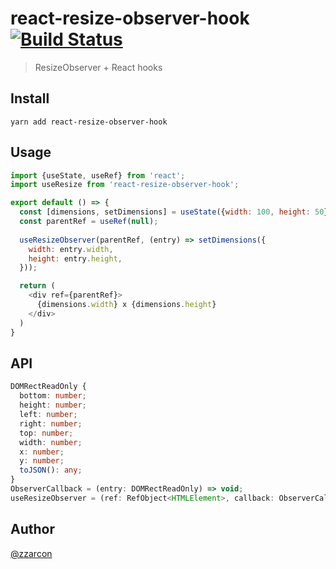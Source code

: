 # react-resize-observer-hook [![Build Status](https://travis-ci.org/zzarcon/react-resize-observer-hook.svg?branch=master)](https://travis-ci.org/zzarcon/react-resize-observer-hook)
> ResizeObserver + React hooks

## Install

```
yarn add react-resize-observer-hook
```

## Usage

```js
import {useState, useRef} from 'react';
import useResize from 'react-resize-observer-hook';

export default () => {
  const [dimensions, setDimensions] = useState({width: 100, height: 50})
  const parentRef = useRef(null);
  
  useResizeObserver(parentRef, (entry) => setDimensions({
    width: entry.width,
    height: entry.height,
  }));

  return (
    <div ref={parentRef}>
      {dimensions.width} x {dimensions.height}
    </div>
  )
}

```

## API

```typescript
DOMRectReadOnly {
  bottom: number;
  height: number;
  left: number;
  right: number;
  top: number;
  width: number;
  x: number;
  y: number;
  toJSON(): any;
}
ObserverCallback = (entry: DOMRectReadOnly) => void;
useResizeObserver = (ref: RefObject<HTMLElement>, callback: ObserverCallback) => {
```

## Author

[@zzarcon](https://twitter.com/zzarcon)